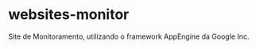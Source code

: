 websites-monitor
================

Site de Monitoramento, utilizando o framework AppEngine da Google Inc.